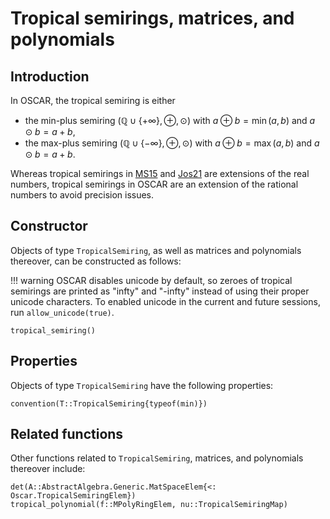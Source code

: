 # Tropical semirings, matrices, and polynomials

## Introduction
In OSCAR, the tropical semiring is either
- the min-plus semiring $(\mathbb{Q}\cup\{+\infty\},\oplus,\odot)$ with $a\oplus b=\min(a,b)$ and $a\odot b=a+b$,
- the max-plus semiring $(\mathbb{Q}\cup\{-\infty\},\oplus,\odot)$ with $a\oplus b=\max(a,b)$ and $a\odot b=a+b$.

Whereas tropical semirings in [MS15](@cite) and [Jos21](@cite) are extensions of the real numbers, tropical semirings in OSCAR are an extension of the rational numbers to avoid precision issues.

## Constructor
Objects of type `TropicalSemiring`, as well as matrices and polynomials thereover, can be constructed as follows:

!!! warning
    OSCAR disables unicode by default, so zeroes of tropical semirings are printed as "infty" and "-infty" instead of using their proper unicode characters.  To enabled unicode in the current and future sessions, run `allow_unicode(true)`.


```@docs
tropical_semiring()
```

## Properties
Objects of type `TropicalSemiring` have the following properties:
```@docs
convention(T::TropicalSemiring{typeof(min)})
```

## Related functions
Other functions related to `TropicalSemiring`, matrices, and polynomials thereover include:
```@docs
det(A::AbstractAlgebra.Generic.MatSpaceElem{<: Oscar.TropicalSemiringElem})
tropical_polynomial(f::MPolyRingElem, nu::TropicalSemiringMap)
```
